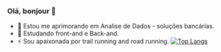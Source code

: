 ### Olá, bonjour 👋


- 🔭 Estou me aprimorando em Analise de Dados - soluções bancárias. 
- 🌱 Estudando front-and e Back-and.
- ⚡ Sou apaixonada por trail running and road running.
[![Top Langs](https://github-readme-stats.vercel.app/api/top-langs/?username=apriscilasara)](https://github.com/anuraghazra/github-readme-stats)
